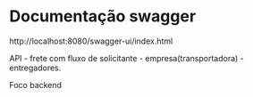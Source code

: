 # Documentação swagger
http://localhost:8080/swagger-ui/index.html

API - frete com fluxo de solicitante - empresa(transportadora) - entregadores.

Foco backend
